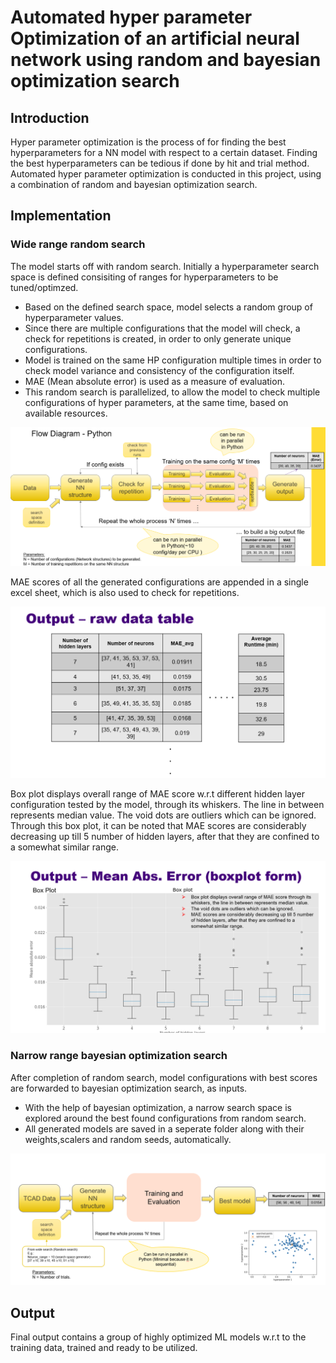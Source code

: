 # Automated hyper parameter Optimization of an artificial neural network using random and bayesian optimization search

## Introduction
Hyper parameter optimization is the process of for finding the best hyperparameters for a NN model with respect to a certain dataset. Finding the best hyperparameters can be tedious if done by hit and trial method. Automated hyper parameter optimization is conducted in this project, using a combination of random and bayesian optimization search.
## Implementation
### Wide range random search
The model starts off with random search. Initially a hyperparameter search space is defined consisiting of ranges for hyperparameters to be tuned/optimzed.
- Based on the defined search space, model selects a random group of hyperparameter values.
- Since there are multiple configurations that the model will check, a check for repetitions is created, in order to only generate unique configurations.
- Model is trained on the same HP configuration multiple times in order to check model variance and consistency of the configuration itself.
- MAE (Mean absolute error) is used as a measure of evaluation.
- This random search is parallelized, to allow the model to check multiple configurations of hyper parameters, at the same time, based on available resources.

![ScreenShot](https://github.com/HananKhan7/Projects/blob/main/Automated_Hyper_parameter_optimization_of_ANN_using_random_and_bayesian_optimization_search/extra/Flow_diagram.png)

MAE scores of all the generated configurations are appended in a single excel sheet, which is also used to check for repetitions.

![ScreenShot](https://github.com/HananKhan7/Projects/blob/main/Automated_Hyper_parameter_optimization_of_ANN_using_random_and_bayesian_optimization_search/extra/Excel%20output.png)

Box plot displays overall range of MAE score w.r.t different hidden layer configuration tested by the model, through its whiskers. The line in between represents median value. The void dots are outliers which can be ignored. Through this box plot, it can be noted that MAE scores are considerably decreasing up till 5 number of hidden layers, after that they are confined to a somewhat similar range.

![ScreenShot](https://github.com/HananKhan7/Projects/blob/main/Automated_Hyper_parameter_optimization_of_ANN_using_random_and_bayesian_optimization_search/extra/box%20plot.png)


### Narrow range bayesian optimization search
After completion of random search, model configurations with best scores are forwarded to bayesian optimization search, as inputs.
- With the help of bayesian optimization, a narrow search space is explored around the best found configurations from random search.
- All generated models are saved in a seperate folder along with their weights,scalers and random seeds, automatically.

![ScreenShot](https://github.com/HananKhan7/Projects/blob/main/Automated_Hyper_parameter_optimization_of_ANN_using_random_and_bayesian_optimization_search/extra/bayesian_search.png)

## Output

Final output contains a group of highly optimized ML models w.r.t to the training data, trained and ready to be utilized.



